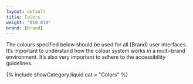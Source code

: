 ```yaml
---
layout: default
title: Colors
weight: "010.010"
brand: [Brand]
---
```


<div class="col-sm-7 col-sm-offset-5 category-head">
	The colours specified below should be used for all [Brand] user interfaces. It&rsquo;s important to understand how the colour system works in a multi-brand
	environment. It&rsquo;s also very important to adhere to the accessibility guidelines.
</div>

{% include showCategory.liquid  cat = "Colors" %}